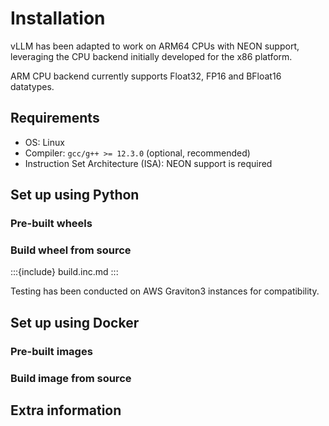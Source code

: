 # Installation

vLLM has been adapted to work on ARM64 CPUs with NEON support, leveraging the CPU backend initially developed for the x86 platform.

ARM CPU backend currently supports Float32, FP16 and BFloat16 datatypes.

## Requirements

- OS: Linux
- Compiler: `gcc/g++ >= 12.3.0` (optional, recommended)
- Instruction Set Architecture (ISA): NEON support is required

## Set up using Python

### Pre-built wheels

### Build wheel from source

:::{include} build.inc.md
:::

Testing has been conducted on AWS Graviton3 instances for compatibility.

## Set up using Docker

### Pre-built images

### Build image from source

## Extra information
